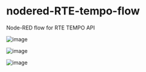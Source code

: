 # nodered-RTE-tempo-flow
Node-RED flow for RTE TEMPO API


![image](https://github.com/user-attachments/assets/54a2c938-aa88-40bc-b461-c3392dd14625)

![image](https://github.com/user-attachments/assets/01343e9e-9493-40d1-bd0b-1f8efb42721f)

![image](https://github.com/user-attachments/assets/bdae8d3d-18d2-4b01-80b7-77ff241da53b)


